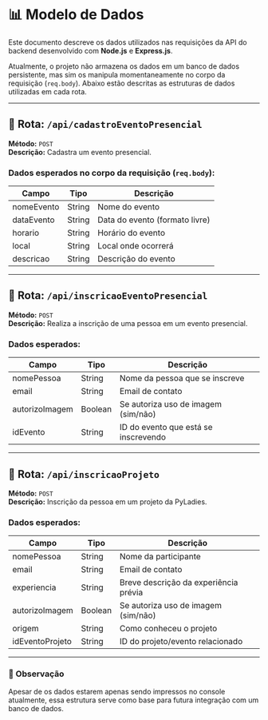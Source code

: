 # 📊 Modelo de Dados

Este documento descreve os dados utilizados nas requisições da API do backend desenvolvido com **Node.js** e **Express.js**.

Atualmente, o projeto não armazena os dados em um banco de dados persistente, mas sim os manipula momentaneamente no corpo da requisição (`req.body`). Abaixo estão descritas as estruturas de dados utilizadas em cada rota.

---

## 🔗 Rota: `/api/cadastroEventoPresencial`

**Método:** `POST`  
**Descrição:** Cadastra um evento presencial.

### Dados esperados no corpo da requisição (`req.body`):

| Campo         | Tipo   | Descrição                |
|---------------|--------|--------------------------|
| nomeEvento    | String | Nome do evento           |
| dataEvento    | String | Data do evento (formato livre) |
| horario       | String | Horário do evento        |
| local         | String | Local onde ocorrerá      |
| descricao     | String | Descrição do evento      |

---

## 🔗 Rota: `/api/inscricaoEventoPresencial`

**Método:** `POST`  
**Descrição:** Realiza a inscrição de uma pessoa em um evento presencial.

### Dados esperados:

| Campo           | Tipo    | Descrição                                  |
|------------------|---------|---------------------------------------------|
| nomePessoa       | String  | Nome da pessoa que se inscreve              |
| email            | String  | Email de contato                            |
| autorizoImagem   | Boolean | Se autoriza uso de imagem (sim/não)         |
| idEvento         | String  | ID do evento que está se inscrevendo        |

---

## 🔗 Rota: `/api/inscricaoProjeto`

**Método:** `POST`  
**Descrição:** Inscrição da pessoa em um projeto da PyLadies.

### Dados esperados:

| Campo            | Tipo    | Descrição                                 |
|------------------|---------|--------------------------------------------|
| nomePessoa       | String  | Nome da participante                       |
| email            | String  | Email de contato                           |
| experiencia      | String  | Breve descrição da experiência prévia      |
| autorizoImagem   | Boolean | Se autoriza uso de imagem (sim/não)        |
| origem           | String  | Como conheceu o projeto                    |
| idEventoProjeto  | String  | ID do projeto/evento relacionado            |

---

### 💾 Observação

Apesar de os dados estarem apenas sendo impressos no console atualmente, essa estrutura serve como base para futura integração com um banco de dados.

